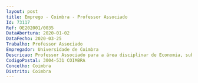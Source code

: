 ```yaml
--- 
layout: post
title: Emprego - Coimbra - Professor Associado
Id: 73117
Ref: OE202001/0035
DataAbertura: 2020-01-02
DataFecho: 2020-03-25
Trabalho: Professor Associado
Empregador: Universidade de Coimbra
Descricao: Professor Associado para a área disciplinar de Economia, subárea disciplinar de Economia Matemática  matemática, estatística, econometria e aplicações. Funções atribuídas aos Professores Associados, em conformidade com o disposto no artigo 4.º e no n.º 2 do artigo 5.º do Estatuto da Carreira Docente Universitária (ECDU), aprovado pelo Decreto Lei n.º 448 79, de 13 de novembro, com a redação dada pelo Decreto Lei n.º 205 2009, de 31 de agosto e com as alterações previstas na Lei n.º 8 2010, de 13 de maio.
CodigoPostal: 3004-531 COIMBRA
Concelho: Coimbra
Distrito: Coimbra
--- 
```

